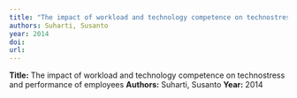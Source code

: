 ```yaml
---
title: "The impact of workload and technology competence on technostress and performance of employees"
authors: Suharti, Susanto
year: 2014
doi: 
url: 
---
```

**Title:** The impact of workload and technology competence on technostress and performance of employees
**Authors:** Suharti, Susanto
**Year:** 2014